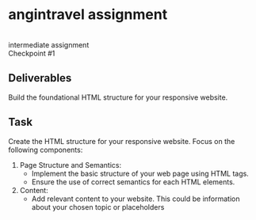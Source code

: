# angintravel assignment

<br>intermediate assignment
<br>Checkpoint #1

## Deliverables
Build the foundational HTML structure for your responsive website.

## Task
Create the HTML structure for your responsive website. Focus on the following components:
1. Page  Structure and Semantics:
    - Implement the basic structure of your web page using HTML tags.
    - Ensure the use of correct semantics for each HTML elements.
2. Content:
    - Add relevant content to your website. This could be information about your chosen topic or placeholders

